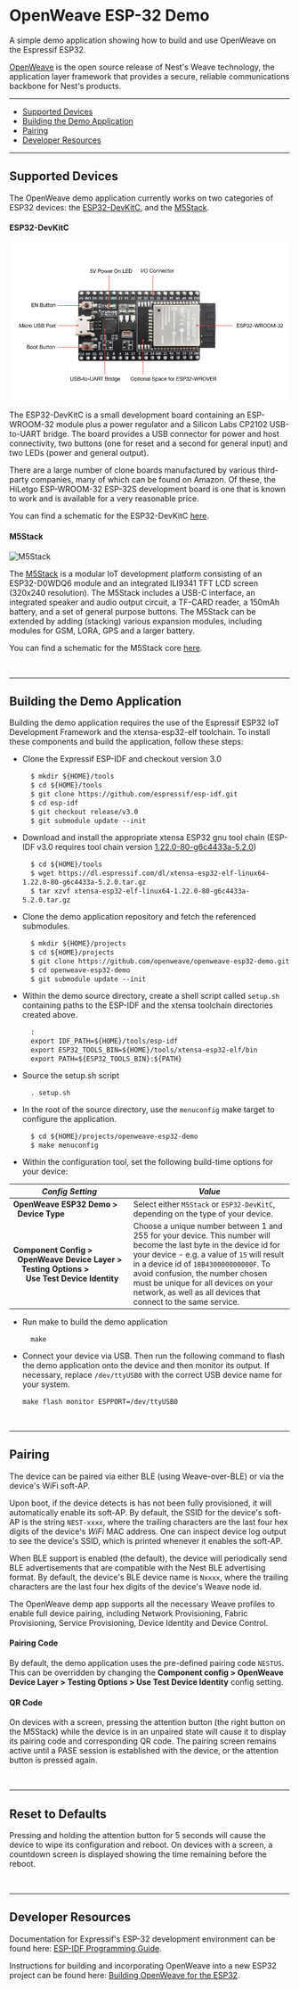 # OpenWeave ESP-32 Demo

A simple demo application showing how to build and use OpenWeave on the Espressif ESP32.

[OpenWeave](http://openweave.io/) is the open source release of Nest's Weave technology, the application layer framework that provides a secure, reliable
communications backbone for Nest's products.
___

- [Supported Devices](#supported-devices)
- [Building the Demo Application](#building-the-demo-application)
- [Pairing](#pairing) 
- [Developer Resources](#developer-resources)

___

## Supported Devices

The OpenWeave demo application currently works on two categories of ESP32 devices: the [ESP32-DevKitC](https://www.espressif.com/en/products/hardware/esp32-devkitc/overview), and the [M5Stack](http://m5stack.com). 

#### ESP32-DevKitC

![ESP32-DevKitC](https://github.com/espressif/esp-idf/raw/master/docs/_static/esp32-devkitc-functional-overview.jpg)

The ESP32-DevKitC is a small development board containing an ESP-WROOM-32 module plus a power regulator and a Silicon Labs CP2102 USB-to-UART bridge.
The board provides a USB connector for power and host connectivity, two buttons (one for reset and a second for general input) and two LEDs (power and general output).

There are a large number of clone boards manufactured by various third-party companies, many of which can be found on Amazon.     Of these, the HiLetgo ESP-WROOM-32 ESP-32S
development board is one that is known to work and is available for a very reasonable price. 

You can find a schematic for the ESP32-DevKitC [here](https://dl.espressif.com/dl/schematics/ESP32-Core-Board-V2_sch.pdf).

#### M5Stack

![M5Stack](doc/openweave-m5stack.jpg)

The [M5Stack](http://www.m5stack.com) is a modular IoT development platform consisting of an ESP32-D0WDQ6  module and an integrated ILI9341 TFT LCD screen (320x240 resolution).  The M5Stack
includes a USB-C interface, an integrated speaker and audio output circuit, a TF-CARD reader, a 150mAh battery, and a set of general purpose buttons.  The M5Stack can be
extended by adding (stacking) various expansion modules, including modules for GSM, LORA, GPS and a larger battery.

You can find a schematic for the M5Stack core [here](http://www.m5stack.com/download/M5-Core-Schematic(20171206).pdf).

<br>

___

## Building the Demo Application

Building the demo application requires the use of the Espressif ESP32 IoT Development Framework and the xtensa-esp32-elf toolchain.
To install these components and build the application, follow these steps:

* Clone the Expressif ESP-IDF and checkout version 3.0

        $ mkdir ${HOME}/tools
        $ cd ${HOME}/tools
        $ git clone https://github.com/espressif/esp-idf.git
        $ cd esp-idf
        $ git checkout release/v3.0
        $ git submodule update --init

* Download and install the appropriate xtensa ESP32 gnu tool chain (ESP-IDF v3.0 requires tool chain version [1.22.0-80-g6c4433a-5.2.0](https://dl.espressif.com/dl/xtensa-esp32-elf-linux64-1.22.0-80-g6c4433a-5.2.0.tar.gz))

        $ cd ${HOME}/tools
        $ wget https://dl.espressif.com/dl/xtensa-esp32-elf-linux64-1.22.0-80-g6c4433a-5.2.0.tar.gz
        $ tar xzvf xtensa-esp32-elf-linux64-1.22.0-80-g6c4433a-5.2.0.tar.gz

* Clone the demo application repository and fetch the referenced submodules.

        $ mkdir ${HOME}/projects
        $ cd ${HOME}/projects
        $ git clone https://github.com/openweave/openweave-esp32-demo.git
        $ cd openweave-esp32-demo
        $ git submodule update --init

* Within the demo source directory, create a shell script called `setup.sh` containing paths to the ESP-IDF  and the xtensa toolchain directories created above.

        :
        export IDF_PATH=${HOME}/tools/esp-idf
        export ESP32_TOOLS_BIN=${HOME}/tools/xtensa-esp32-elf/bin
        export PATH=${ESP32_TOOLS_BIN}:${PATH}
    
* Source the setup.sh script

        . setup.sh

* In the root of the  source directory, use the `menuconfig` make target to configure the application.

        $ cd ${HOME}/projects/openweave-esp32-demo
        $ make menuconfig

 * Within the configuration tool, set the following build-time options for your device:

| _Config Setting_ | _Value_ |
| ----------------------- | ---------- |
| **OpenWeave&nbsp;ESP32&nbsp;Demo&nbsp;> &nbsp;&nbsp;Device&nbsp;Type** | Select either `M5Stack` or `ESP32-DevKitC`, depending on the type of your device.|
| **Component&nbsp;Config&nbsp;><br>&nbsp;&nbsp;OpenWeave&nbsp;Device&nbsp;Layer&nbsp;><br>&nbsp;&nbsp;&nbsp;&nbsp;Testing&nbsp;Options&nbsp;><br>&nbsp;&nbsp;&nbsp;&nbsp;&nbsp;&nbsp;Use&nbsp;Test&nbsp;Device&nbsp;Identity** | Choose a unique number between 1 and 255 for your device. This number will become the last byte in the device id for your device - e.g. a value of `15` will result in a device id of `18B430000000000F`. To avoid  confusion, the number chosen must be unique for all devices on your network, as well as all devices that connect to the same  service.|
    
* Run make to build the demo application

        make

* Connect your device via USB. Then run the following command to flash the demo application onto the device and then monitor its output.
If necessary, replace `/dev/ttyUSB0` with the correct USB device name for your system.

      make flash monitor ESPPORT=/dev/ttyUSB0

<br>

___

## Pairing

The device can be paired via either BLE (using Weave-over-BLE) or via the device's WiFi soft-AP.

Upon boot, if the device detects is has not been fully provisioned, it will automatically enable its soft-AP.  By default, the SSID for
the device's soft-AP is the string `NEST-xxxx`, where the trailing characters are the last four hex digits of the device's *WiFi* MAC
address.  One can inspect device log output to see the device's SSID, which is printed whenever it enables the soft-AP.

When BLE support is enabled (the default), the device will periodically send BLE advertisements that are compatible with the Nest BLE
advertising format.  By default, the device's BLE device name is `Nxxxx`, where the trailing characters are the last four hex digits of the
device's Weave node id.

The OpenWeave demp app supports all the necessary Weave profiles to enable full device pairing, including Network Provisioning,
Fabric Provisioning, Service Provisioning, Device Identity and Device Control. 

#### Pairing Code

By default, the demo application uses the pre-defined pairing code `NESTUS`. This can be overridden by changing the
**Component config > OpenWeave Device Layer > Testing Options > Use Test Device Identity** config setting.

#### QR Code

On devices with a screen, pressing the attention button (the right button on the M5Stack) while the device is in an unpaired state will cause it
to display its pairing code and corresponding QR code.  The pairing screen remains active until a PASE session is established with the device, or the attention button is pressed again.  

<br>

___

## Reset to Defaults

Pressing and holding the attention button for 5 seconds will cause the device to wipe its configuration and reboot.  On devices with a screen, a countdown screen
is displayed showing the time remaining before the reboot.

<br>

___

## Developer Resources

Documentation for Expressif's ESP-32 development environment can be found here: [ESP-IDF Programming Guide](http://esp-idf.readthedocs.io/en/latest/index.html).

Instructions for building and incorporating OpenWeave into a new ESP32 project can be found here: [Building OpenWeave for the ESP32](https://github.com/openweave/openweave-core/blob/master/BUILDING-ESP32.md).
